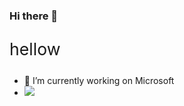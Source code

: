 ### Hi there 👋
<p style="font-size:20pt">hellow</p>

- 🔭 I’m currently working on Microsoft 
- [![](https://cfrating.ihcr.top/?user=WHUWKL)](https://codeforces.com/profile/WHUWKL)

<!--
**Muyangwen/Muyangwen** is a ✨ _special_ ✨ repository because its `README.md` (this file) appears on your GitHub profile.

Here are some ideas to get you started:
- 🔭 I’m currently working on ...
- 🌱 I’m currently learning ...
- 👯 I’m looking to collaborate on ...
- 🤔 I’m looking for help with ...
- 💬 Ask me about ...
- 📫 How to reach me: ...
- 😄 Pronouns: ...
- ⚡ Fun fact: ...
-->
